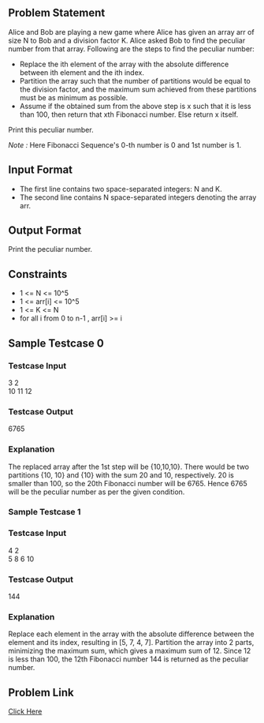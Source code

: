 ## Problem Statement
Alice and Bob are playing a new game where Alice has given an array arr of size N to Bob and a division factor K. 
Alice asked Bob to find the peculiar number from that array. Following are the steps to find the peculiar number: 

- Replace the ith element of the array with the absolute difference between ith element and the ith index.
- Partition the array such that the number of partitions would be equal to the division factor, and the maximum sum achieved from these partitions must be as minimum as possible.
- Assume if the obtained sum from the above step is x such that it is less than 100, then return that xth Fibonacci number. Else return x itself.

Print this peculiar number.

_Note :_ Here Fibonacci Sequence's 0-th number is 0 and 1st number is 1.

## Input Format

- The first line contains two space-separated integers: N and K.
- The second line contains N space-separated integers denoting the array arr.

## Output Format
Print the peculiar number.

## Constraints

- 1 <= N <= 10^5
- 1 <= arr[i] <= 10^5
- 1 <= K <= N
- for all i from 0 to n-1 , arr[i] >= i

## Sample Testcase 0

### Testcase Input

3 2 <br>
10 11 12

### Testcase Output
6765

### Explanation
The replaced array after the 1st step will be {10,10,10}. There would be two partitions {10, 10} and {10} with the sum 20 and 10, respectively. 
20 is smaller than 100, so the 20th Fibonacci number will be 6765. Hence 6765 will be the peculiar number as per the given condition.

### Sample Testcase 1

### Testcase Input

4 2 <br>
5 8 6 10

### Testcase Output
144

### Explanation

Replace each element in the array with the absolute difference between the element and its index, resulting in [5, 7, 4, 7].
Partition the array into 2 parts, minimizing the maximum sum, which gives a maximum sum of 12.
Since 12 is less than 100, the 12th Fibonacci number 144 is returned as the peculiar number.

## Problem Link

[Click Here](https://unstop.com/courses/unstop-practice-interview-pep/30-days-dsa-bootcamp/day-advanced-searching-37798/coding-question-37802/)
